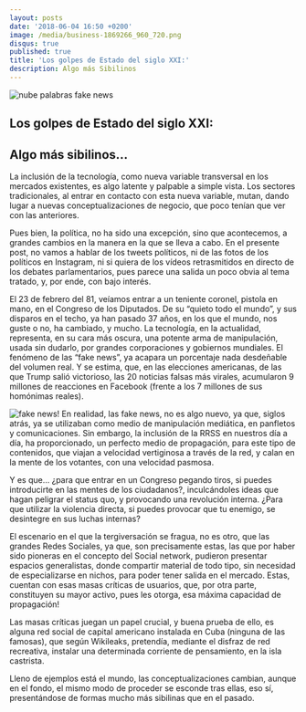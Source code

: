 ```yaml
---
layout: posts
date: '2018-06-04 16:50 +0200'
image: /media/business-1869266_960_720.png
disqus: true
published: true
title: 'Los golpes de Estado del siglo XXI:'
description: Algo más Sibilinos
---
```

![nube palabras fake news]({{site.baseurl}}/media/business-1869266_960_720.png)
## Los golpes de Estado del siglo XXI:

## Algo más sibilinos…

La inclusión de la tecnología, como nueva variable transversal en los mercados existentes, es algo latente y palpable a simple vista. Los sectores tradicionales, al entrar en contacto con esta nueva variable, mutan, dando lugar a nuevas conceptualizaciones de negocio, que poco tenían que ver con las anteriores.

Pues bien, la política, no ha sido una excepción, sino que acontecemos, a grandes cambios en la manera en la que se lleva a cabo.
En el presente post, no vamos a hablar de los tweets políticos, ni de las fotos de los políticos en Instagram, ni si quiera de los vídeos retrasmitidos en directo de los debates parlamentarios, pues parece una salida un poco obvia al tema tratado, y, por ende, con bajo interés.

El 23 de febrero del 81, veíamos entrar a un teniente coronel, pistola en mano, en el Congreso de los Diputados. De su “quieto todo el mundo”, y sus disparos en el techo, ya han pasado 37 años, en los que el mundo, nos guste o no, ha cambiado, y mucho. La tecnología, en la actualidad, representa, en su cara más oscura, una potente arma de manipulación, usada sin dudarlo, por grandes corporaciones y gobiernos mundiales. El fenómeno de las “fake news”, ya acapara un porcentaje nada desdeñable del volumen real. Y se estima, que, en las elecciones americanas, de las que Trump salió victorioso, las 20 noticias falsas más virales, acumularon 9 millones de reacciones en Facebook (frente a los 7 millones de sus homónimas reales). 

![fake news]({{site.baseurl}}/media/fake-1903774_960_720.png)!
En realidad, las fake news, no es algo nuevo, ya que, siglos atrás, ya se utilizaban como medio de manipulación mediática, en panfletos y comunicaciones. Sin embargo, la inclusión de la RRSS en nuestros día a día, ha proporcionado, un perfecto medio de propagación, para este tipo de contenidos, que viajan a velocidad vertiginosa a través de la red, y calan en la mente de los votantes, con una velocidad pasmosa.


Y es que… ¿para que entrar en un Congreso pegando tiros, si puedes introducirte en las mentes de los ciudadanos?, inculcándoles ideas que hagan peligrar el status quo, y provocando una revolución interna. ¿Para que utilizar la violencia directa, si puedes provocar que tu enemigo, se desintegre en sus luchas internas?

El escenario en el que la tergiversación se fragua, no es otro, que las grandes Redes Sociales, ya que, son precisamente estas, las que por haber sido pioneras en el concepto del Social network, pudieron presentar espacios generalistas, donde compartir material de todo tipo, sin necesidad de especializarse en nichos, para poder tener salida en el mercado. Estas, cuentan con esas masas críticas de usuarios, que, por otra parte, constituyen su mayor activo, pues les otorga, esa máxima capacidad de propagación!


Las masas críticas juegan un papel crucial, y buena prueba de ello, es alguna red social de capital americano instalada en Cuba (ninguna de las famosas), que según Wikileaks, pretendía, mediante el disfraz de red recreativa, instalar una determinada corriente de pensamiento, en la isla castrista.

Lleno de ejemplos está el mundo, las conceptualizaciones cambian, aunque en el fondo, el mismo modo de proceder se esconde tras ellas, eso sí, presentándose de formas mucho más sibilinas que en el pasado.
